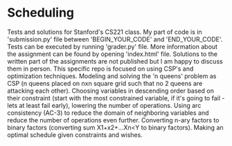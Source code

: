 # Scheduling
Tests and solutions for Stanford's CS221 class. My part of code is in 'submission.py' file between 'BEGIN_YOUR_CODE' and 'END_YOUR_CODE'. Tests can be executed by running 'grader.py' file. More information about the assignment can be found by opening 'index.html' file. Solutions to the written part of the assignments are not published but I am happy to discuss them in person. This specific repo is focused on using CSP's and optimization techniques.
Modeling and solving the 'n queens' problem as CSP (n queens placed on nxn square grid such that no 2 queens are attacking each other). Choosing variables in descending order based on their constraint (start with the most constrained variable, if it's going to fail - lets at least fail early), lowering the number of operations. Using arc consistency (AC-3) to reduce the domain of neighboring variables and reduce the number of operations even further. Converting n-ary factors to binary factors (converting sum X1+x2+...Xn<Y to binary factors). Making an optimal schedule given constraints and wishes.
